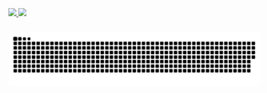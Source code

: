  <div>
  <a href="https://github.com/felipeferreiira">
  <img height="180em" src="https://github-readme-stats.vercel.app/api?username=felipeferreiira&show_icons=true&theme=dracula&include_all_commits=true&count_private=true"/>
  <img height="180em" src="https://github-readme-stats.vercel.app/api/top-langs/?username=felipeferreiira&layout=compact&langs_count=7&theme=dracula"/>
</div>

  ##
 
<div> 

  ![Snake animation](https://github.com/felipeferreiira/felipeferreiira/blob/output/github-contribution-grid-snake.svg)
 
</div>
